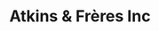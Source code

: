 ---
title: "Atkins & Frères Inc"
url: /saint-maxime-du-mont-louis/atkins-und-freres-inc/
shop: Fisch
---